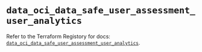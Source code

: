 # `data_oci_data_safe_user_assessment_user_analytics`

Refer to the Terraform Registory for docs: [`data_oci_data_safe_user_assessment_user_analytics`](https://registry.terraform.io/providers/oracle/oci/6.18.0/docs/data-sources/data_safe_user_assessment_user_analytics).
